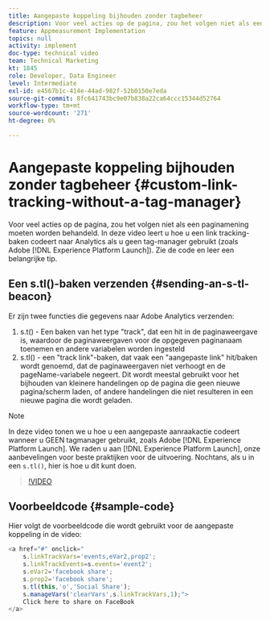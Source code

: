 ```yaml
---
title: Aangepaste koppeling bijhouden zonder tagbeheer
description: Voor veel acties op de pagina, zou het volgen niet als een paginamening moeten worden behandeld. In deze video leert u hoe u een koppelingsmarkering kunt coderen naar Analytics als u geen tagbeheer gebruikt (zoals Experience Platform Launch). Zie de code en leer een belangrijke tip.
feature: Appmeasurement Implementation
topics: null
activity: implement
doc-type: technical video
team: Technical Marketing
kt: 1845
role: Developer, Data Engineer
level: Intermediate
exl-id: e4567b1c-414e-44ad-982f-52b0150e7eda
source-git-commit: 8fc641743bc9e07b838a22ca64ccc15344d52764
workflow-type: tm+mt
source-wordcount: '271'
ht-degree: 0%

---
```


# Aangepaste koppeling bijhouden zonder tagbeheer {#custom-link-tracking-without-a-tag-manager}

Voor veel acties op de pagina, zou het volgen niet als een paginamening moeten worden behandeld. In deze video leert u hoe u een link tracking-baken codeert naar Analytics als u geen tag-manager gebruikt (zoals Adobe [!DNL Experience Platform Launch]). Zie de code en leer een belangrijke tip.

## Een s.tl()-baken verzenden {#sending-an-s-tl-beacon}

Er zijn twee functies die gegevens naar Adobe Analytics verzenden:

1. s.t() - Een baken van het type &quot;track&quot;, dat een hit in de paginaweergave is, waardoor de paginaweergaven voor de opgegeven paginanaam toenemen en andere variabelen worden ingesteld
1. s.tl() - een &quot;track link&quot;-baken, dat vaak een &quot;aangepaste link&quot; hit/baken wordt genoemd, dat de paginaweergaven niet verhoogt en de pageName-variabele negeert. Dit wordt meestal gebruikt voor het bijhouden van kleinere handelingen op de pagina die geen nieuwe pagina/scherm laden, of andere handelingen die niet resulteren in een nieuwe pagina die wordt geladen.

>[!NOTE]
>
>In deze video tonen we u hoe u een aangepaste aanraakactie codeert wanneer u GEEN tagmanager gebruikt, zoals Adobe [!DNL Experience Platform Launch]. We raden u aan [!DNL Experience Platform Launch], onze aanbevelingen voor beste praktijken voor de uitvoering. Nochtans, als u in een `s.tl()`, hier is hoe u dit kunt doen.

>[!VIDEO](https://video.tv.adobe.com/v/25832/?quality=12&learn=on)

## Voorbeeldcode {#sample-code}

Hier volgt de voorbeeldcode die wordt gebruikt voor de aangepaste koppeling in de video:

```JavaScript
<a href="#" onclick="
    s.linkTrackVars='events,eVar2,prop2';
    s.linkTrackEvents=s.events='event2';
    s.eVar2='facebook share';
    s.prop2='facebook share';
    s.tl(this,'o','Social Share');
    s.manageVars('clearVars',s.linkTrackVars,1);">
    Click here to share on FaceBook
</a>
```
